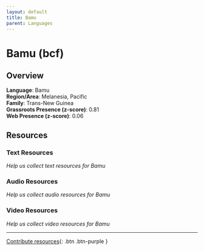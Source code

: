 ```yaml
---
layout: default
title: Bamu
parent: Languages
---
```


# Bamu (bcf)

## Overview

**Language**: Bamu  
**Region/Area**: Melanesia, Pacific  
**Family**: Trans-New Guinea  
**Grassroots Presence (z-score)**: 0.81  
**Web Presence (z-score)**: 0.06  

## Resources

### Text Resources
*Help us collect text resources for Bamu*

### Audio Resources
*Help us collect audio resources for Bamu*

### Video Resources
*Help us collect video resources for Bamu*

---

[Contribute resources](https://forms.office.com/e/1SfLJx3u1r){: .btn .btn-purple }
